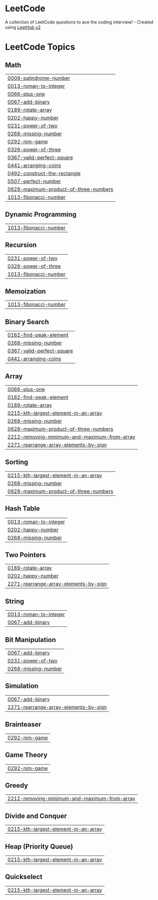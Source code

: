 # LeetCode
A collection of LeetCode questions to ace the coding interview! - Created using [LeetHub v2](https://github.com/arunbhardwaj/LeetHub-2.0)

<!---LeetCode Topics Start-->
# LeetCode Topics
## Math
|  |
| ------- |
| [0009-palindrome-number](https://github.com/TheAnjaliRai/LeetCode/tree/master/0009-palindrome-number) |
| [0013-roman-to-integer](https://github.com/TheAnjaliRai/LeetCode/tree/master/0013-roman-to-integer) |
| [0066-plus-one](https://github.com/TheAnjaliRai/LeetCode/tree/master/0066-plus-one) |
| [0067-add-binary](https://github.com/TheAnjaliRai/LeetCode/tree/master/0067-add-binary) |
| [0189-rotate-array](https://github.com/TheAnjaliRai/LeetCode/tree/master/0189-rotate-array) |
| [0202-happy-number](https://github.com/TheAnjaliRai/LeetCode/tree/master/0202-happy-number) |
| [0231-power-of-two](https://github.com/TheAnjaliRai/LeetCode/tree/master/0231-power-of-two) |
| [0268-missing-number](https://github.com/TheAnjaliRai/LeetCode/tree/master/0268-missing-number) |
| [0292-nim-game](https://github.com/TheAnjaliRai/LeetCode/tree/master/0292-nim-game) |
| [0326-power-of-three](https://github.com/TheAnjaliRai/LeetCode/tree/master/0326-power-of-three) |
| [0367-valid-perfect-square](https://github.com/TheAnjaliRai/LeetCode/tree/master/0367-valid-perfect-square) |
| [0441-arranging-coins](https://github.com/TheAnjaliRai/LeetCode/tree/master/0441-arranging-coins) |
| [0492-construct-the-rectangle](https://github.com/TheAnjaliRai/LeetCode/tree/master/0492-construct-the-rectangle) |
| [0507-perfect-number](https://github.com/TheAnjaliRai/LeetCode/tree/master/0507-perfect-number) |
| [0628-maximum-product-of-three-numbers](https://github.com/TheAnjaliRai/LeetCode/tree/master/0628-maximum-product-of-three-numbers) |
| [1013-fibonacci-number](https://github.com/TheAnjaliRai/LeetCode/tree/master/1013-fibonacci-number) |
## Dynamic Programming
|  |
| ------- |
| [1013-fibonacci-number](https://github.com/TheAnjaliRai/LeetCode/tree/master/1013-fibonacci-number) |
## Recursion
|  |
| ------- |
| [0231-power-of-two](https://github.com/TheAnjaliRai/LeetCode/tree/master/0231-power-of-two) |
| [0326-power-of-three](https://github.com/TheAnjaliRai/LeetCode/tree/master/0326-power-of-three) |
| [1013-fibonacci-number](https://github.com/TheAnjaliRai/LeetCode/tree/master/1013-fibonacci-number) |
## Memoization
|  |
| ------- |
| [1013-fibonacci-number](https://github.com/TheAnjaliRai/LeetCode/tree/master/1013-fibonacci-number) |
## Binary Search
|  |
| ------- |
| [0162-find-peak-element](https://github.com/TheAnjaliRai/LeetCode/tree/master/0162-find-peak-element) |
| [0268-missing-number](https://github.com/TheAnjaliRai/LeetCode/tree/master/0268-missing-number) |
| [0367-valid-perfect-square](https://github.com/TheAnjaliRai/LeetCode/tree/master/0367-valid-perfect-square) |
| [0441-arranging-coins](https://github.com/TheAnjaliRai/LeetCode/tree/master/0441-arranging-coins) |
## Array
|  |
| ------- |
| [0066-plus-one](https://github.com/TheAnjaliRai/LeetCode/tree/master/0066-plus-one) |
| [0162-find-peak-element](https://github.com/TheAnjaliRai/LeetCode/tree/master/0162-find-peak-element) |
| [0189-rotate-array](https://github.com/TheAnjaliRai/LeetCode/tree/master/0189-rotate-array) |
| [0215-kth-largest-element-in-an-array](https://github.com/TheAnjaliRai/LeetCode/tree/master/0215-kth-largest-element-in-an-array) |
| [0268-missing-number](https://github.com/TheAnjaliRai/LeetCode/tree/master/0268-missing-number) |
| [0628-maximum-product-of-three-numbers](https://github.com/TheAnjaliRai/LeetCode/tree/master/0628-maximum-product-of-three-numbers) |
| [2212-removing-minimum-and-maximum-from-array](https://github.com/TheAnjaliRai/LeetCode/tree/master/2212-removing-minimum-and-maximum-from-array) |
| [2271-rearrange-array-elements-by-sign](https://github.com/TheAnjaliRai/LeetCode/tree/master/2271-rearrange-array-elements-by-sign) |
## Sorting
|  |
| ------- |
| [0215-kth-largest-element-in-an-array](https://github.com/TheAnjaliRai/LeetCode/tree/master/0215-kth-largest-element-in-an-array) |
| [0268-missing-number](https://github.com/TheAnjaliRai/LeetCode/tree/master/0268-missing-number) |
| [0628-maximum-product-of-three-numbers](https://github.com/TheAnjaliRai/LeetCode/tree/master/0628-maximum-product-of-three-numbers) |
## Hash Table
|  |
| ------- |
| [0013-roman-to-integer](https://github.com/TheAnjaliRai/LeetCode/tree/master/0013-roman-to-integer) |
| [0202-happy-number](https://github.com/TheAnjaliRai/LeetCode/tree/master/0202-happy-number) |
| [0268-missing-number](https://github.com/TheAnjaliRai/LeetCode/tree/master/0268-missing-number) |
## Two Pointers
|  |
| ------- |
| [0189-rotate-array](https://github.com/TheAnjaliRai/LeetCode/tree/master/0189-rotate-array) |
| [0202-happy-number](https://github.com/TheAnjaliRai/LeetCode/tree/master/0202-happy-number) |
| [2271-rearrange-array-elements-by-sign](https://github.com/TheAnjaliRai/LeetCode/tree/master/2271-rearrange-array-elements-by-sign) |
## String
|  |
| ------- |
| [0013-roman-to-integer](https://github.com/TheAnjaliRai/LeetCode/tree/master/0013-roman-to-integer) |
| [0067-add-binary](https://github.com/TheAnjaliRai/LeetCode/tree/master/0067-add-binary) |
## Bit Manipulation
|  |
| ------- |
| [0067-add-binary](https://github.com/TheAnjaliRai/LeetCode/tree/master/0067-add-binary) |
| [0231-power-of-two](https://github.com/TheAnjaliRai/LeetCode/tree/master/0231-power-of-two) |
| [0268-missing-number](https://github.com/TheAnjaliRai/LeetCode/tree/master/0268-missing-number) |
## Simulation
|  |
| ------- |
| [0067-add-binary](https://github.com/TheAnjaliRai/LeetCode/tree/master/0067-add-binary) |
| [2271-rearrange-array-elements-by-sign](https://github.com/TheAnjaliRai/LeetCode/tree/master/2271-rearrange-array-elements-by-sign) |
## Brainteaser
|  |
| ------- |
| [0292-nim-game](https://github.com/TheAnjaliRai/LeetCode/tree/master/0292-nim-game) |
## Game Theory
|  |
| ------- |
| [0292-nim-game](https://github.com/TheAnjaliRai/LeetCode/tree/master/0292-nim-game) |
## Greedy
|  |
| ------- |
| [2212-removing-minimum-and-maximum-from-array](https://github.com/TheAnjaliRai/LeetCode/tree/master/2212-removing-minimum-and-maximum-from-array) |
## Divide and Conquer
|  |
| ------- |
| [0215-kth-largest-element-in-an-array](https://github.com/TheAnjaliRai/LeetCode/tree/master/0215-kth-largest-element-in-an-array) |
## Heap (Priority Queue)
|  |
| ------- |
| [0215-kth-largest-element-in-an-array](https://github.com/TheAnjaliRai/LeetCode/tree/master/0215-kth-largest-element-in-an-array) |
## Quickselect
|  |
| ------- |
| [0215-kth-largest-element-in-an-array](https://github.com/TheAnjaliRai/LeetCode/tree/master/0215-kth-largest-element-in-an-array) |
<!---LeetCode Topics End-->
